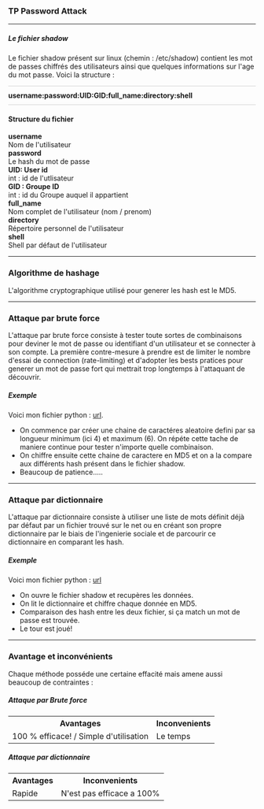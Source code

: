 <h3>TP Password Attack</h3>
<hr>
<h5>Le fichier shadow</h5>
Le fichier shadow présent sur linux (chemin : /etc/shadow) contient les
mot de passes chiffrés des utilisateurs ainsi que quelques informations sur l'age du mot passe. Voici la structure : <br>
<p style="border-top: 1px solid lightgray; border-bottom: 1px solid lightgray; padding: 10px 0px;">
<b>username:password:UID:GID:full_name:directory:shell</b>
</p>
<h4>Structure du fichier</h4>
<p><b>username</b><br>
Nom de l'utilisateur<br>
<b>password</b><br>
Le hash du mot de passe<br>
<b>UID: User id</b><br>
int : id de l'utlisateur<br>
<b>GID : Groupe ID</b><br>
int : id du Groupe auquel il appartient<br>
<b>full_name</b><br>
Nom complet de l'utilisateur (nom / prenom)
<br>
<b>directory</b><br>
Répertoire personnel de l'utilisateur<br>
<b>shell</b><br>
Shell par défaut de l'utilisateur
</p>
<hr>
<h3>Algorithme de hashage</h3>
<p>L'algorithme cryptographique utilisé pour generer les hash est le MD5.</p>
<hr>
<h3>Attaque par brute force</h3>
<p>L'attaque par brute force consiste à tester toute sortes de combinaisons
pour deviner le mot de passe ou identifiant d'un utilisateur et se connecter à son compte.
La première contre-mesure à prendre est de limiter le nombre d'essai de connection (rate-limiting) et d'adopter les bests pratices pour generer un mot de passe
fort qui mettrait trop longtemps à l'attaquant de découvrir.</p>
<h5>Exemple</h5>
Voici mon fichier python : <a href="">url</a>.
<ul>
<li>On commence par créer une chaine de caractéres aleatoire defini par sa longueur minimum (ici 4) et maximum (6).
On répéte cette tache de maniere continue pour tester n'importe quelle combinaison.</li>
<li>On chiffre ensuite cette chaine de caractere en MD5 et on a la compare aux différents hash présent dans le fichier shadow.</li>
<li>Beaucoup de patience.....</li>
</ul>
<hr>
<h3>Attaque par dictionnaire</h3>
<p>L'attaque par dictionnaire consiste à utiliser une liste de mots définit déjà par défaut par un fichier trouvé sur le net
ou en créant son propre dictionnaire par le biais de l'ingenierie sociale et de parcourir ce dictionnaire en comparant les hash.</p>
<h5>Exemple</h5>
Voici mon fichier python : <a href="">url</a>
<ul>
<li>On ouvre le fichier shadow et recupères les données.</li>
<li>On lit le dictionnaire et chiffre chaque donnée en MD5.</li>
<li>Comparaison des hash entre les deux fichier, si ça match un mot de passe est trouvée.</li>
<li>Le tour est joué!</li>
</ul>
<hr>
<h3>Avantage et inconvénients</h3>
<p>Chaque méthode posséde une certaine effacité mais amene aussi beaucoup de contraintes :</p>
<h5>Attaque par Brute force</h5>
<table class="table">
<tr>
    <th>Avantages</th>
    <th>Inconvenients</th>
</tr>
<tr>
    <td>100 % efficace! / Simple d'utilisation</td>
    <td>Le temps</td>
</tr>
</table>
<h5>Attaque par dictionnaire</h5>
<table class="table">
<tr>
    <th>Avantages</th>
    <th>Inconvenients</th>
</tr>
<tr>
    <td>Rapide </td>
    <td>N'est pas efficace a 100%</td>
</tr>
</table>